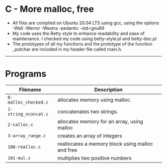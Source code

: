 # C - More malloc, free

* All files are compiled on Ubuntu 20.04 LTS using gcc, using the options -Wall -Werror -Wextra -pedantic -std=gnu89
* My code uses the Betty style to enhance readability and ease of maintenance. I checked my code using betty-style.pl and betty-doc.pl
* The prototypes of all my functions and the prototype of the function _putchar are included in my header file called main.h.
***

# Programs

| Filename | Description |
| -------- | ----------- |
| `0-malloc_checked.c` | allocates memory using malloc. |
| `1-string_nconcat.c` | concatenates two strings. |
| `2-calloc.c` | allocates memory for an array, using malloc |
| `3-array_range.c` | creates an array of integers |
| `100-realloc.c` | reallocates a memory block using malloc and free |
| `101-mul.c` | multiplies two positive numbers |
